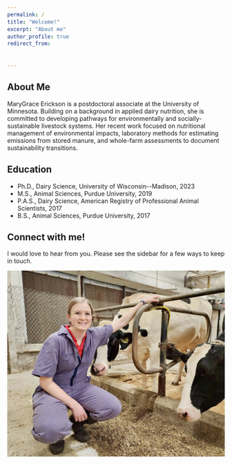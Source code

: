 ```yaml
---
permalink: /
title: "Welcome!"
excerpt: "About me"
author_profile: true
redirect_from: 


---
```

<script src="assets/js/md-gallery.js"></script>



About Me
-----
MaryGrace Erickson is a postdoctoral associate at the University of Minnesota. Building on a background in applied dairy nutrition, she is committed to developing pathways for environmentally and socially-sustainable livestock systems. Her recent work focused on nutritional management of environmental impacts, laboratory methods for estimating emissions from stored manure, and whole-farm assessments to document sustainability transitions.

Education
-----
- Ph.D., Dairy Science, University of Wisconsin--Madison, 2023
- M.S., Animal Sciences, Purdue University, 2019
- P.A.S., Dairy Science, American Registry of Professional Animal Scientists, 2017
- B.S., Animal Sciences, Purdue University, 2017

Connect with me!
-----
I would love to hear from you. Please see the sidebar for a few ways to keep in touch. 



![Me and a study participant](mgericksoncows.jpg)
